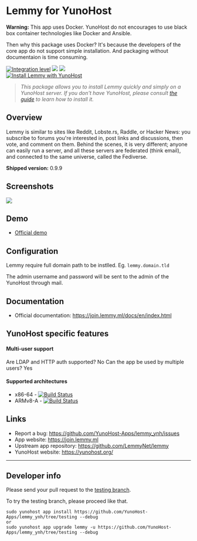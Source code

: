 # Lemmy for YunoHost

**Warning:** This app uses Docker. YunoHost do not encourages to use black box container technologies like Docker and Ansible.

Then why this package uses Docker?
It's because the developers of the core app do not support simple installation. And packaging without documentaion is time consuming.

[![Integration level](https://dash.yunohost.org/integration/Lemmy.svg)](https://dash.yunohost.org/appci/app/lemmy) ![](https://ci-apps.yunohost.org/ci/badges/lemmy.status.svg) ![](https://ci-apps.yunohost.org/ci/badges/lemmy.maintain.svg)  
[![Install Lemmy with YunoHost](https://install-app.yunohost.org/install-with-yunohost.svg)](https://install-app.yunohost.org/?app=lemmy)

> *This package allows you to install Lemmy quickly and simply on a YunoHost server.
If you don't have YunoHost, please consult [the guide](https://yunohost.org/#/install) to learn how to install it.*

## Overview
Lemmy is similar to sites like Reddit, Lobste.rs, Raddle, or Hacker News: you subscribe to forums you're interested in, post links and discussions, then vote, and comment on them. Behind the scenes, it is very different; anyone can easily run a server, and all these servers are federated (think email), and connected to the same universe, called the Fediverse.

**Shipped version:** 0.9.9

## Screenshots

![](https://raw.githubusercontent.com/LemmyNet/joinlemmy-site/main/static/images/main_img.webp)

## Demo

* [Official demo](https://join.lemmy.ml/join/)

## Configuration

Lemmy require full domain path to be instlled. Eg. `lemmy.domain.tld`

The admin username and password will be sent to the admin of the YunoHost through mail.

## Documentation

 * Official documentation: https://join.lemmy.ml/docs/en/index.html

## YunoHost specific features

#### Multi-user support

Are LDAP and HTTP auth supported? No
Can the app be used by multiple users? Yes

#### Supported architectures

* x86-64 - [![Build Status](https://ci-apps.yunohost.org/ci/logs/lemmy%20%28Apps%29.svg)](https://ci-apps.yunohost.org/ci/apps/lemmy/)
* ARMv8-A - [![Build Status](https://ci-apps-arm.yunohost.org/ci/logs/lemmy%20%28Apps%29.svg)](https://ci-apps-arm.yunohost.org/ci/apps/lemmy/)

## Links

 * Report a bug: https://github.com/YunoHost-Apps/lemmy_ynh/issues
 * App website: https://join.lemmy.ml
 * Upstream app repository: https://github.com/LemmyNet/lemmy
 * YunoHost website: https://yunohost.org/

---

## Developer info

Please send your pull request to the [testing branch](https://github.com/YunoHost-Apps/lemmy_ynh/tree/testing).

To try the testing branch, please proceed like that.
```
sudo yunohost app install https://github.com/YunoHost-Apps/lemmy_ynh/tree/testing --debug
or
sudo yunohost app upgrade lemmy -u https://github.com/YunoHost-Apps/lemmy_ynh/tree/testing --debug
```

